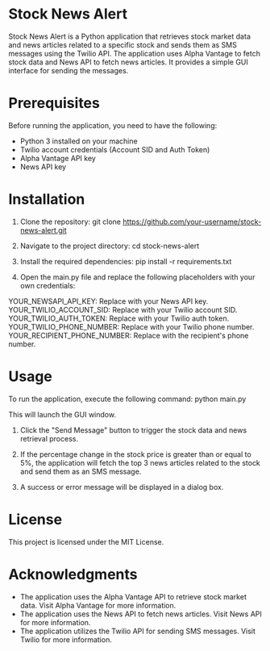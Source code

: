 # Stock News Alert
Stock News Alert is a Python application that retrieves stock market data and news articles related to a specific stock and sends them as SMS messages using the Twilio API. The application uses Alpha Vantage to fetch stock data and News API to fetch news articles. It provides a simple GUI interface for sending the messages.

# Prerequisites
Before running the application, you need to have the following:
- Python 3 installed on your machine
- Twilio account credentials (Account SID and Auth Token)
- Alpha Vantage API key
- News API key
# Installation
1. Clone the repository:
git clone https://github.com/your-username/stock-news-alert.git

2. Navigate to the project directory:
cd stock-news-alert

3. Install the required dependencies:
pip install -r requirements.txt

4. Open the main.py file and replace the following placeholders with your own credentials:

YOUR_NEWSAPI_API_KEY: Replace with your News API key.
YOUR_TWILIO_ACCOUNT_SID: Replace with your Twilio account SID.
YOUR_TWILIO_AUTH_TOKEN: Replace with your Twilio auth token.
YOUR_TWILIO_PHONE_NUMBER: Replace with your Twilio phone number.
YOUR_RECIPIENT_PHONE_NUMBER: Replace with the recipient's phone number.

# Usage
To run the application, execute the following command:
python main.py

This will launch the GUI window.

1. Click the "Send Message" button to trigger the stock data and news retrieval process.

2. If the percentage change in the stock price is greater than or equal to 5%, the application will fetch the top 3 news articles related to the stock and send them as an SMS message.

3. A success or error message will be displayed in a dialog box.

# License
This project is licensed under the MIT License.

# Acknowledgments
- The application uses the Alpha Vantage API to retrieve stock market data. Visit Alpha Vantage for more information.
- The application uses the News API to fetch news articles. Visit News API for more information.
- The application utilizes the Twilio API for sending SMS messages. Visit Twilio for more information.
